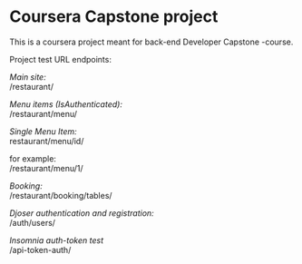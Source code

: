 # Coursera Capstone project
This is a coursera project meant for back-end Developer Capstone -course.
<br>

Project test URL endpoints:
<br>

*Main site:*
<br>
/restaurant/
<br>

*Menu items (IsAuthenticated):*
<br>
/restaurant/menu/
<br>

*Single Menu Item:*
<br>
restaurant/menu/id/
<br>

for example:
<br>
/restaurant/menu/1/
<br>

*Booking:*
<br>
/restaurant/booking/tables/
<br>

*Djoser authentication and registration:*
<br>
/auth/users/

*Insomnia auth-token test*
<br>
/api-token-auth/
